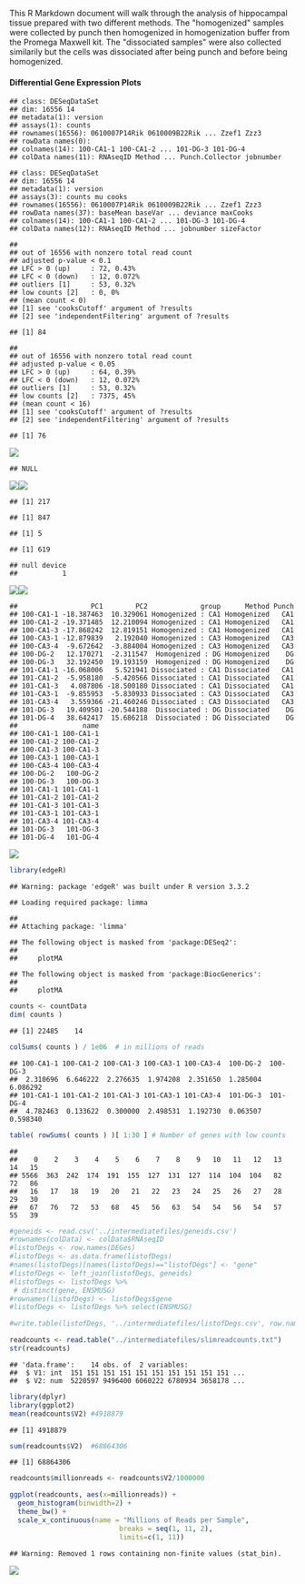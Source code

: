 This R Markdown document will walk through the analysis of hippocampal tissue prepared with two different methods. The "homogenized" samples were collected by punch then homogenized in homogenization buffer from the Promega Maxwell kit. The "dissociated samples" were also collected similarily but the cells was dissociated after being punch and before being homogenized.

#### Differential Gene Expression Plots

    ## class: DESeqDataSet 
    ## dim: 16556 14 
    ## metadata(1): version
    ## assays(1): counts
    ## rownames(16556): 0610007P14Rik 0610009B22Rik ... Zzef1 Zzz3
    ## rowData names(0):
    ## colnames(14): 100-CA1-1 100-CA1-2 ... 101-DG-3 101-DG-4
    ## colData names(11): RNAseqID Method ... Punch.Collector jobnumber

    ## class: DESeqDataSet 
    ## dim: 16556 14 
    ## metadata(1): version
    ## assays(3): counts mu cooks
    ## rownames(16556): 0610007P14Rik 0610009B22Rik ... Zzef1 Zzz3
    ## rowData names(37): baseMean baseVar ... deviance maxCooks
    ## colnames(14): 100-CA1-1 100-CA1-2 ... 101-DG-3 101-DG-4
    ## colData names(12): RNAseqID Method ... jobnumber sizeFactor

    ## 
    ## out of 16556 with nonzero total read count
    ## adjusted p-value < 0.1
    ## LFC > 0 (up)     : 72, 0.43% 
    ## LFC < 0 (down)   : 12, 0.072% 
    ## outliers [1]     : 53, 0.32% 
    ## low counts [2]   : 0, 0% 
    ## (mean count < 0)
    ## [1] see 'cooksCutoff' argument of ?results
    ## [2] see 'independentFiltering' argument of ?results

    ## [1] 84

    ## 
    ## out of 16556 with nonzero total read count
    ## adjusted p-value < 0.05
    ## LFC > 0 (up)     : 64, 0.39% 
    ## LFC < 0 (down)   : 12, 0.072% 
    ## outliers [1]     : 53, 0.32% 
    ## low counts [2]   : 7375, 45% 
    ## (mean count < 16)
    ## [1] see 'cooksCutoff' argument of ?results
    ## [2] see 'independentFiltering' argument of ?results

    ## [1] 76

![](../figures/allregions_onlyhomodiss/DifferentialGeneExpressionAnalysis-1.png)

    ## NULL

![](../figures/allregions_onlyhomodiss/DifferentialGeneExpressionAnalysis-2.png)![](../figures/allregions_onlyhomodiss/DifferentialGeneExpressionAnalysis-3.png)

    ## [1] 217

    ## [1] 847

    ## [1] 5

    ## [1] 619

    ## null device 
    ##           1

![](../figures/allregions_onlyhomodiss/Heatmap100DEgenes-1.png)![](../figures/allregions_onlyhomodiss/Heatmap100DEgenes-2.png)

    ##                  PC1        PC2             group      Method Punch
    ## 100-CA1-1 -18.387463  10.329061 Homogenized : CA1 Homogenized   CA1
    ## 100-CA1-2 -19.371485  12.210094 Homogenized : CA1 Homogenized   CA1
    ## 100-CA1-3 -17.868242  12.819151 Homogenized : CA1 Homogenized   CA1
    ## 100-CA3-1 -12.879839   2.192040 Homogenized : CA3 Homogenized   CA3
    ## 100-CA3-4  -9.672642  -3.884004 Homogenized : CA3 Homogenized   CA3
    ## 100-DG-2   12.170271  -2.311547  Homogenized : DG Homogenized    DG
    ## 100-DG-3   32.192450  19.193159  Homogenized : DG Homogenized    DG
    ## 101-CA1-1 -16.068006   5.521941 Dissociated : CA1 Dissociated   CA1
    ## 101-CA1-2  -5.958180  -5.420566 Dissociated : CA1 Dissociated   CA1
    ## 101-CA1-3   4.087806 -18.500180 Dissociated : CA1 Dissociated   CA1
    ## 101-CA3-1  -9.855953  -5.830933 Dissociated : CA3 Dissociated   CA3
    ## 101-CA3-4   3.559366 -21.460246 Dissociated : CA3 Dissociated   CA3
    ## 101-DG-3   19.409501 -20.544188  Dissociated : DG Dissociated    DG
    ## 101-DG-4   38.642417  15.686218  Dissociated : DG Dissociated    DG
    ##                name
    ## 100-CA1-1 100-CA1-1
    ## 100-CA1-2 100-CA1-2
    ## 100-CA1-3 100-CA1-3
    ## 100-CA3-1 100-CA3-1
    ## 100-CA3-4 100-CA3-4
    ## 100-DG-2   100-DG-2
    ## 100-DG-3   100-DG-3
    ## 101-CA1-1 101-CA1-1
    ## 101-CA1-2 101-CA1-2
    ## 101-CA1-3 101-CA1-3
    ## 101-CA3-1 101-CA3-1
    ## 101-CA3-4 101-CA3-4
    ## 101-DG-3   101-DG-3
    ## 101-DG-4   101-DG-4

![](../figures/allregions_onlyhomodiss/PCA-1.png)

``` r
library(edgeR)
```

    ## Warning: package 'edgeR' was built under R version 3.3.2

    ## Loading required package: limma

    ## 
    ## Attaching package: 'limma'

    ## The following object is masked from 'package:DESeq2':
    ## 
    ##     plotMA

    ## The following object is masked from 'package:BiocGenerics':
    ## 
    ##     plotMA

``` r
counts <- countData
dim( counts )
```

    ## [1] 22485    14

``` r
colSums( counts ) / 1e06  # in millions of reads
```

    ## 100-CA1-1 100-CA1-2 100-CA1-3 100-CA3-1 100-CA3-4  100-DG-2  100-DG-3 
    ##  2.310696  6.646222  2.276635  1.974208  2.351650  1.285004  6.086292 
    ## 101-CA1-1 101-CA1-2 101-CA1-3 101-CA3-1 101-CA3-4  101-DG-3  101-DG-4 
    ##  4.782463  0.133622  0.300000  2.498531  1.192730  0.063507  0.598340

``` r
table( rowSums( counts ) )[ 1:30 ] # Number of genes with low counts
```

    ## 
    ##    0    2    3    4    5    6    7    8    9   10   11   12   13   14   15 
    ## 5566  363  242  174  191  155  127  131  127  114  104  104   82   72   86 
    ##   16   17   18   19   20   21   22   23   24   25   26   27   28   29   30 
    ##   67   76   72   53   68   45   56   63   54   54   56   54   57   55   39

``` r
#geneids <- read.csv('../intermediatefiles/geneids.csv')
#rownames(colData) <- colData$RNAseqID
#listofDegs <- row.names(DEGes)
#listofDegs <- as.data.frame(listofDegs)
#names(listofDegs)[names(listofDegs)=="listofDegs"] <- "gene"
#listofDegs <- left_join(listofDegs, geneids) 
#listofDegs <- listofDegs %>% 
 # distinct(gene, ENSMUSG) 
#rownames(listofDegs) <- listofDegs$gene 
#listofDegs <- listofDegs %>% select(ENSMUSG) 

#write.table(listofDegs, '../intermediatefiles/listofDegs.csv', row.names = TRUE, sep=",", col.names = T)
```

``` r
readcounts <- read.table("../intermediatefiles/slimreadcounts.txt")
str(readcounts)
```

    ## 'data.frame':    14 obs. of  2 variables:
    ##  $ V1: int  151 151 151 151 151 151 151 151 151 151 ...
    ##  $ V2: num  5220597 9496400 6060222 6780934 3658178 ...

``` r
library(dplyr)
library(ggplot2)
mean(readcounts$V2) #4918879
```

    ## [1] 4918879

``` r
sum(readcounts$V2)  #68864306
```

    ## [1] 68864306

``` r
readcounts$millionreads <- readcounts$V2/1000000

ggplot(readcounts, aes(x=millionreads)) + 
  geom_histogram(binwidth=2) +
  theme_bw() +
  scale_x_continuous(name = "Millions of Reads per Sample",
                           breaks = seq(1, 11, 2),
                           limits=c(1, 11)) 
```

    ## Warning: Removed 1 rows containing non-finite values (stat_bin).

![](../figures/allregions_onlyhomodiss/readcounts-1.png)
